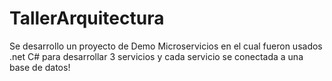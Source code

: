 # TallerArquitectura
Se desarrollo un proyecto de Demo Microservicios en el cual fueron usados .net C# para desarrollar 3 servicios y cada servicio se conectada a una base de datos!
